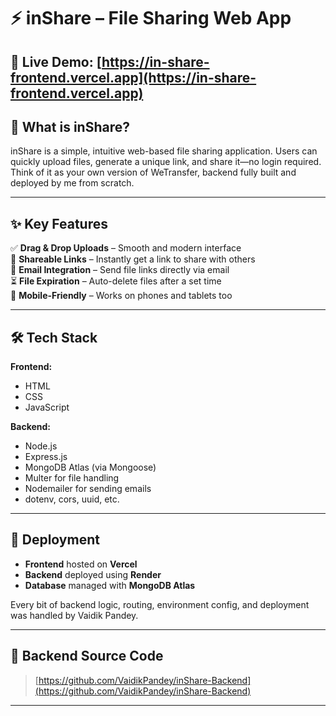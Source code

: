 # ⚡ inShare – File Sharing Web App

🔗 **Live Demo:** [https://in-share-frontend.vercel.app](https://in-share-frontend.vercel.app)
---

## 🧠 What is inShare?

inShare is a simple, intuitive web-based file sharing application. Users can quickly upload files, generate a unique link, and share it—no login required. Think of it as your own version of WeTransfer, backend fully built and deployed by me from scratch.

---

## ✨ Key Features

✅ **Drag & Drop Uploads** – Smooth and modern interface  
🔗 **Shareable Links** – Instantly get a link to share with others  
📧 **Email Integration** – Send file links directly via email  
⏳ **File Expiration** – Auto-delete files after a set time  
📱 **Mobile-Friendly** – Works on phones and tablets too

---

## 🛠️ Tech Stack

**Frontend:**

* HTML
* CSS
* JavaScript

**Backend:**

* Node.js
* Express.js
* MongoDB Atlas (via Mongoose)
* Multer for file handling
* Nodemailer for sending emails
* dotenv, cors, uuid, etc.

---

## 🚀 Deployment

* **Frontend** hosted on **Vercel**
* **Backend** deployed using **Render**
* **Database** managed with **MongoDB Atlas**

Every bit of backend logic, routing, environment config, and deployment was handled by Vaidik Pandey.

---

## 📂 Backend Source Code

> [https://github.com/VaidikPandey/inShare-Backend](https://github.com/VaidikPandey/inShare-Backend)

---
